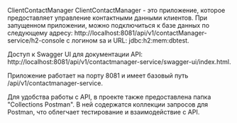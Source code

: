 ClientContactManager
ClientContactManager - это приложение, которое предоставляет управление контактными данными клиентов.
При запущенном приложении, можно подключиться к базе данных по следующему адресу:
http://localhost:8081/api/v1/contactManager-service/h2-console 
с логином sa и URL: jdbc:h2:mem:dbtest.

Доступ к Swagger UI для документации API: http://localhost:8081/api/v1/contactmanager-service/swagger-ui/index.html.

Приложение работает на порту 8081 и имеет базовый путь /api/v1/contactmanager-service.

Для удобства работы с API, в проекте также предоставлена папка "Collections Postman". 
В ней содержатся коллекции запросов для Postman, что облегчает тестирование и взаимодействие с API.
